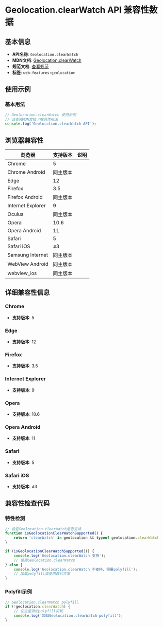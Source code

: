 # Geolocation.clearWatch API 兼容性数据

## 基本信息

- **API名称**: `Geolocation.clearWatch`
- **MDN文档**: [Geolocation.clearWatch](https://developer.mozilla.org/docs/Web/API/Geolocation/clearWatch)
- **规范文档**: [查看规范](https://w3c.github.io/geolocation/#clearwatch-method)
- **标签**: `web-features:geolocation`

## 使用示例

### 基本用法

```javascript
// Geolocation.clearWatch 使用示例
// 请查阅MDN文档了解具体用法
console.log('Geolocation.clearWatch API');
```

## 浏览器兼容性

| 浏览器 | 支持版本 | 说明 |
|--------|----------|------|
| Chrome | 5 |  |
| Chrome Android | 同主版本 |  |
| Edge | 12 |  |
| Firefox | 3.5 |  |
| Firefox Android | 同主版本 |  |
| Internet Explorer | 9 |  |
| Oculus | 同主版本 |  |
| Opera | 10.6 |  |
| Opera Android | 11 |  |
| Safari | 5 |  |
| Safari iOS | ≤3 |  |
| Samsung Internet | 同主版本 |  |
| WebView Android | 同主版本 |  |
| webview_ios | 同主版本 |  |

## 详细兼容性信息

### Chrome

- **支持版本**: 5

### Edge

- **支持版本**: 12

### Firefox

- **支持版本**: 3.5

### Internet Explorer

- **支持版本**: 9

### Opera

- **支持版本**: 10.6

### Opera Android

- **支持版本**: 11

### Safari

- **支持版本**: 5

### Safari iOS

- **支持版本**: ≤3

## 兼容性检查代码

### 特性检测

```javascript
// 检查Geolocation.clearWatch是否支持
function isGeolocationClearWatchSupported() {
    return 'clearWatch' in geolocation && typeof geolocation.clearWatch === 'function';
}

if (isGeolocationClearWatchSupported()) {
    console.log('Geolocation.clearWatch 支持');
    // 使用Geolocation.clearWatch
} else {
    console.log('Geolocation.clearWatch 不支持，需要polyfill');
    // 加载polyfill或使用替代方案
}
```

### Polyfill示例

```javascript
// Geolocation.clearWatch polyfill
if (!geolocation.clearWatch) {
    // 在这里添加polyfill实现
    console.log('加载Geolocation.clearWatch polyfill');
}
```

